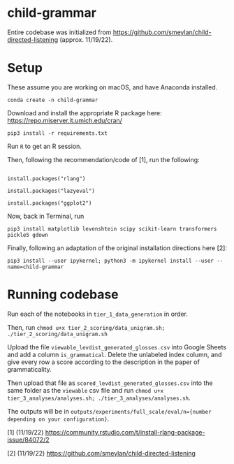 # child-grammar

Entire codebase was initialized from https://github.com/smeylan/child-directed-listening (approx. 11/19/22).


# Setup

These assume you are working on macOS, and have Anaconda installed. 

```conda create -n child-grammar```

Download and install the appropriate R package here: https://repo.miserver.it.umich.edu/cran/

```pip3 install -r requirements.txt```

Run ```R``` to get an R session.

Then, following the recommendation/code of [1], run the following:

```

install.packages("rlang")

install.packages("lazyeval")

install.packages("ggplot2")

```

Now, back in Terminal, run

```pip3 install matplotlib levenshtein scipy scikit-learn transformers pickle5 gdown```

Finally, following an adaptation of the original installation directions here [2]:

```pip3 install --user ipykernel; python3 -m ipykernel install --user --name=child-grammar```

# Running codebase

Run each of the notebooks in `tier_1_data_generation` in order.

Then, run `chmod u+x tier_2_scoring/data_unigram.sh; ./tier_2_scoring/data_unigram.sh` 

Upload the file `viewable_levdist_generated_glosses.csv` into Google Sheets and add a column `is_grammatical`. Delete the unlabeled index column, and give every row a score according to the description in the paper of grammaticality.

Then upload that file as `scored_levdist_generated_glosses.csv` into the same folder as the `viewable` csv file and run `chmod u+x tier_3_analyses/analyses.sh; ./tier_3_analyses/analyses.sh`.

The outputs will be in `outputs/experiments/full_scale/eval/n={number depending on your configuration}`.

[1] (11/19/22) https://community.rstudio.com/t/install-rlang-package-issue/84072/2

[2] (11/19/22) https://github.com/smeylan/child-directed-listening